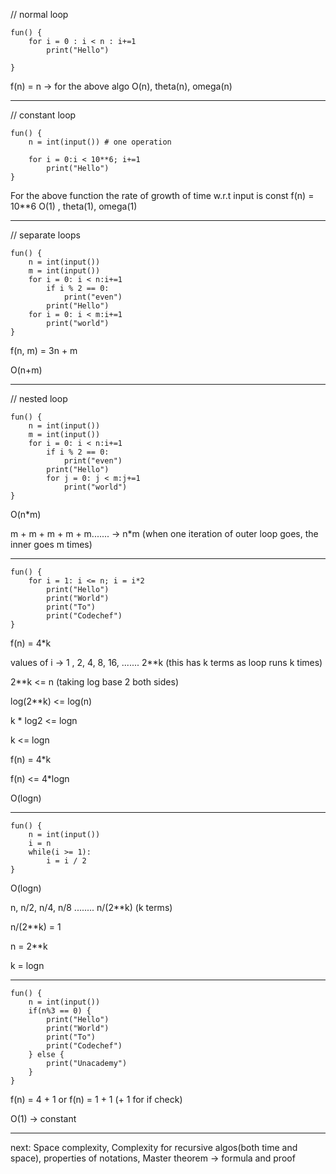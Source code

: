 // normal loop
```
fun() {
	for i = 0 : i < n : i+=1
		print("Hello")

}
```
f(n) = n -> for the above algo
O(n), theta(n), omega(n)


----------------------------------------------
// constant loop
```
fun() {
	n = int(input()) # one operation

	for i = 0:i < 10**6; i+=1
		print("Hello")
}
```
For the above function the rate of growth of time w.r.t input is const
f(n) = 10**6
O(1) , theta(1), omega(1)

--------------------------------------------------
// separate loops
```
fun() {
	n = int(input())
	m = int(input())
	for i = 0: i < n:i+=1
		if i % 2 == 0:
			print("even")
		print("Hello")
	for i = 0: i < m:i+=1
		print("world")
}
```
f(n, m) = 3n + m

O(n+m)


----------------------------------------------------

// nested loop
```
fun() {
	n = int(input())
	m = int(input())
	for i = 0: i < n:i+=1
		if i % 2 == 0:
			print("even")
		print("Hello")
		for j = 0: j < m:j+=1
			print("world")
}
```
O(n*m)

m + m + m + m + m....... -> n*m (when one iteration of outer loop goes, the inner goes m times)

---------------------------------------------------

```
fun() {
	for i = 1: i <= n; i = i*2
		print("Hello")
		print("World")
		print("To")
		print("Codechef")
}
```
f(n) = 4*k

values of i -> 1 , 2, 4, 8, 16, ....... 2**k (this has k terms as loop runs k times)

2**k <= n (taking log base 2 both sides)

log(2**k) <= log(n)

k * log2 <= logn

k <= logn

f(n) = 4*k 

f(n) <= 4*logn

O(logn)


-----------------------------------------------------
```
fun() {
	n = int(input())
	i = n	
	while(i >= 1):
		i = i / 2
}
```
O(logn)

n, n/2, n/4, n/8 ........ n/(2**k) (k terms)

n/(2**k) = 1

n = 2**k

k = logn

----------------------------------------------------
```
fun() {
	n = int(input())
	if(n%3 == 0) {
		print("Hello")
		print("World")
		print("To")
		print("Codechef")
	} else {
		print("Unacademy")
	}
}
```
f(n) = 4 + 1
or f(n) = 1	+ 1 (+ 1 for if check)

O(1) -> constant



-------------------

next: Space complexity, Complexity for recursive algos(both time and space), properties of notations, Master theorem -> formula and proof






































